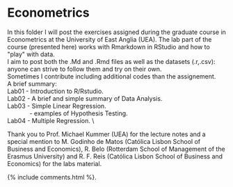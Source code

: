 # Econometrics
In this folder I will post the exercises assigned during the graduate course in Econometrics at the University of East Anglia (UEA).
The lab part of the course (presented here) works with Rmarkdown in RStudio and how to "play" with data. \
I aim to post both the .Md and .Rmd files as well as the datasets (.r,.csv): anyone can strive to follow them and try on their own. \
Sometimes I contribute including additional codes than the assignement. \
A brief summary: \
Lab01 - Introduction to R/Rstudio. \
Lab02 - A brief and simple summary of Data Analysis. \
Lab03 - Simple Linear Regression. \
&nbsp; &nbsp; &nbsp; &nbsp; &nbsp; &nbsp; &nbsp;- examples of Hypothesis Testing. \
Lab04 - Multiple Regression. \

Thank you to Prof. Michael Kummer (UEA) for the lecture notes and a special mention to M. Godinho de Matos (Católica Lisbon School of Business and Economics), R. Belo (Rotterdam School of Management of the Erasmus University) and  R. F. Reis (Católica Lisbon School of Business and Economics) for the labs material.

{% include comments.html %}.
